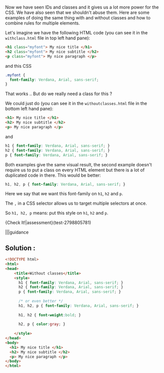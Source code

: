 Now we have seen IDs and classes and it gives us a lot more power for the CSS.
We have also seen that we shouldn't abuse them.
Here are some examples of doing the same thing with and without classes and how to combine rules for multiple elements.

Let's imagine we have the following HTML code (you can see it in the `withclass.html` file in top left hand pane):

```html
<h1 class="myfont"> My nice title </h1>
<h2 class="myfont"> My nice subtitle </h2>
<p class="myfont"> My nice paragraph </p>
```

and this CSS

```css
.myfont {
  font-family: Verdana, Arial, sans-serif;
}
```

That works .. But do we really need a class for this ?

We could just do (you can see it in the `withoutclasses.html` file in the bottom left hand pane):

```html
<h1> My nice title </h1>
<h2> My nice subtitle </h2>
<p> My nice paragraph </p>
```

and

```css
h1 { font-family: Verdana, Arial, sans-serif; }
h2 { font-family: Verdana, Arial, sans-serif; }
p { font-family: Verdana, Arial, sans-serif; }
```

Both examples give the same visual result, the second example doesn't require us to put a class on every HTML element but there is a lot of duplicated code in there.
This would be better:

```css
h1, h2, p { font-family: Verdana, Arial, sans-serif; }
```

Here we say that we want this font-family on `h1`, `h2` and `p`.

The `,` in a CSS selector allows us to target multiple selectors at once.

So `h1, h2, p` means: put this style on `h1`, `h2` and `p`.

{Check It!|assessment}(test-2798805781)

|||guidance

## Solution :

```html
<!DOCTYPE html>
<html>
<head>
    <title>Without classes</title>
    <style>
      h1 { font-family: Verdana, Arial, sans-serif; }
      h2 { font-family: Verdana, Arial, sans-serif; }
      p { font-family: Verdana, Arial, sans-serif; }
      
      /* or even better */
      h1, h2, p { font-family: Verdana, Arial, sans-serif; }
      
      h1, h2 { font-weight:bold; }
      
      h2, p { color:gray; }
      
    </style>
</head>
<body>
  <h1> My nice title </h1>
  <h2> My nice subtitle </h2>
  <p> My nice paragraph </p>
</body>
</html>
```

